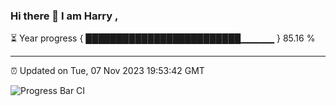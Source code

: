 ### Hi there 👋 I am Harry , 

⏳ Year progress { █████████████████████████▁▁▁▁▁ } 85.16 %

---

⏰ Updated on Tue, 07 Nov 2023 19:53:42 GMT

![Progress Bar CI](https://github.com/duykhang68/duykhang68/workflows/Progress%20Bar%20CI/badge.svg)
